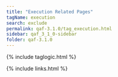 ```yaml
---
title: "Execution Related Pages"
tagName: execution
search: exclude
permalink: qaf-3.1.0/tag_execution.html
sidebar: qaf_3_1_0-sidebar
folder: qaf-3.1.0
---
```

{% include taglogic.html %}

{% include links.html %}

